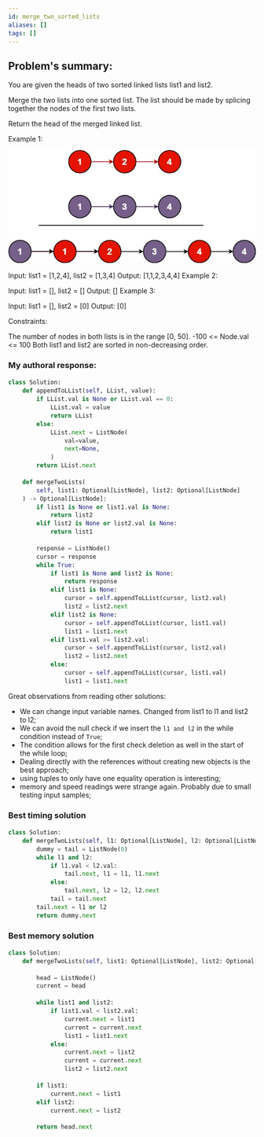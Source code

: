 ```yaml
---
id: merge_two_sorted_lists
aliases: []
tags: []
---
```


## Problem's summary:

You are given the heads of two sorted linked lists list1 and list2.

Merge the two lists into one sorted list. The list should be made by splicing together the nodes of the first two lists.

Return the head of the merged linked list.

Example 1:

![image](data/LL_1.png)

Input: list1 = [1,2,4], list2 = [1,3,4]
Output: [1,1,2,3,4,4]
Example 2:

Input: list1 = [], list2 = []
Output: []
Example 3:

Input: list1 = [], list2 = [0]
Output: [0]

Constraints:

The number of nodes in both lists is in the range [0, 50].
-100 <= Node.val <= 100
Both list1 and list2 are sorted in non-decreasing order.

### My authoral response:

```python
class Solution:
    def appendToLList(self, LList, value):
        if LList.val is None or LList.val == 0:
            LList.val = value
            return LList
        else:
            LList.next = ListNode(
                val=value,
                next=None,
            )
        return LList.next

    def mergeTwoLists(
        self, list1: Optional[ListNode], list2: Optional[ListNode]
    ) -> Optional[ListNode]:
        if list1 is None or list1.val is None:
            return list2
        elif list2 is None or list2.val is None:
            return list1

        response = ListNode()
        cursor = response
        while True:
            if list1 is None and list2 is None:
                return response
            elif list1 is None:
                cursor = self.appendToLList(cursor, list2.val)
                list2 = list2.next
            elif list2 is None:
                cursor = self.appendToLList(cursor, list1.val)
                list1 = list1.next
            elif list1.val >= list2.val:
                cursor = self.appendToLList(cursor, list2.val)
                list2 = list2.next
            else:
                cursor = self.appendToLList(cursor, list1.val)
                list1 = list1.next
```

Great observations from reading other solutions:

- We can change input variable names. Changed from list1 to l1 and list2 to l2;
- We can avoid the null check if we insert the `l1 and l2` in the while condition instead of `True`;
- The condition allows for the first check deletion as well in the start of the while loop;
- Dealing directly with the references without creating new objects is the best approach;
- using tuples to only have one equality operation is interesting;
- memory and speed readings were strange again. Probably due to small testing input samples;

### Best timing solution

```python
class Solution:
    def mergeTwoLists(self, l1: Optional[ListNode], l2: Optional[ListNode]) -> Optional[ListNode]:
        dummy = tail = ListNode(0)
        while l1 and l2:
            if l1.val < l2.val:
                tail.next, l1 = l1, l1.next
            else:
                tail.next, l2 = l2, l2.next
            tail = tail.next
        tail.next = l1 or l2
        return dummy.next
```

### Best memory solution

```python
class Solution:
    def mergeTwoLists(self, list1: Optional[ListNode], list2: Optional[ListNode]) -> Optional[ListNode]:

        head = ListNode()
        current = head

        while list1 and list2:
            if list1.val < list2.val:
                current.next = list1
                current = current.next
                list1 = list1.next
            else:
                current.next = list2
                current = current.next
                list2 = list2.next

        if list1:
            current.next = list1
        elif list2:
            current.next = list2

        return head.next
```
